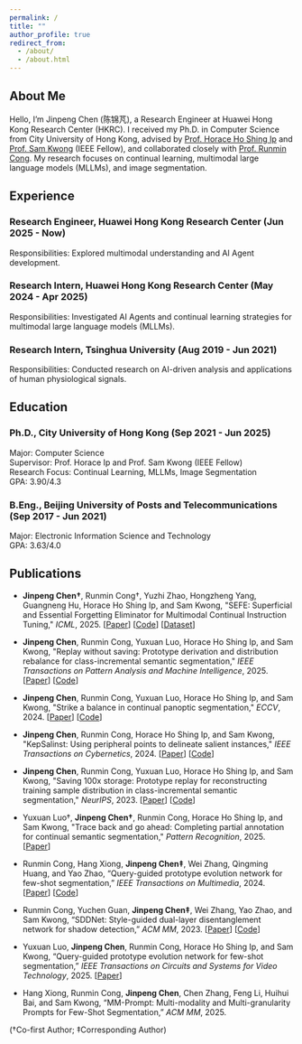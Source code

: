 ```yaml
---
permalink: /
title: ""
author_profile: true
redirect_from: 
  - /about/
  - /about.html
---
```


## About Me

Hello, I’m Jinpeng Chen (陈锦芃), a Research Engineer at Huawei Hong Kong Research Center (HKRC). I received my Ph.D. in Computer Science from City University of Hong Kong, advised by [Prof. Horace Ho Shing Ip](https://www.cityu.edu.hk/stfprofile/cship.htm) and [Prof. Sam Kwong](https://www.ln.edu.hk/po/professor-sam-kwong-tak-wu) (IEEE Fellow), and collaborated closely with [Prof. Runmin Cong](https://rmcong.github.io). My research focuses on continual learning, multimodal large language models (MLLMs), and image segmentation.

## Experience

### Research Engineer, Huawei Hong Kong Research Center (Jun 2025 - Now)
Responsibilities: Explored multimodal understanding and AI Agent development.

### Research Intern, Huawei Hong Kong Research Center (May 2024 - Apr 2025)
Responsibilities: Investigated AI Agents and continual learning strategies for multimodal large language models (MLLMs).

### Research Intern, Tsinghua University (Aug 2019 - Jun 2021)
Responsibilities: Conducted research on AI-driven analysis and applications of human physiological signals.

## Education

### Ph.D., City University of Hong Kong (Sep 2021 - Jun 2025)
Major: Computer Science  
Supervisor: Prof. Horace Ip and Prof. Sam Kwong (IEEE Fellow)  
Research Focus: Continual Learning, MLLMs, Image Segmentation  
GPA: 3.90/4.3  

### B.Eng., Beijing University of Posts and Telecommunications (Sep 2017 - Jun 2021)
Major: Electronic Information Science and Technology  
GPA: 3.63/4.0  

## Publications

- **Jinpeng Chen†**, Runmin Cong†, Yuzhi Zhao, Hongzheng Yang, Guangneng Hu, Horace Ho Shing Ip, and Sam Kwong, "SEFE: Superficial and Essential Forgetting Eliminator for Multimodal Continual Instruction Tuning," *ICML*, 2025. [[Paper](https://arxiv.org/abs/2505.02486)] [[Code](https://github.com/jinpeng0528/SEFE)] [[Dataset](https://huggingface.co/datasets/jinpeng0528/CoIN-ASD)]

- **Jinpeng Chen**, Runmin Cong, Yuxuan Luo, Horace Ho Shing Ip, and Sam Kwong, "Replay without saving: Prototype derivation and distribution rebalance for class-incremental semantic segmentation," *IEEE Transactions on Pattern Analysis and Machine Intelligence*, 2025. [[Paper](https://ieeexplore.ieee.org/document/10904177)] [[Code](https://github.com/jinpeng0528/STAR-TPAMI)]

- **Jinpeng Chen**, Runmin Cong, Yuxuan Luo, Horace Ho Shing Ip, and Sam Kwong, "Strike a balance in continual panoptic segmentation," *ECCV*, 2024. [[Paper](https://arxiv.org/abs/2407.16354)] [[Code](https://github.com/jinpeng0528/BalConpas)]  

- **Jinpeng Chen**, Runmin Cong, Horace Ho Shing Ip, and Sam Kwong, "KepSalinst: Using peripheral points to delineate salient instances," *IEEE Transactions on Cybernetics*, 2024. [[Paper](https://ieeexplore.ieee.org/abstract/document/10314036)] [[Code](https://github.com/jinpeng0528/KepSalinst)]

- **Jinpeng Chen**, Runmin Cong, Yuxuan Luo, Horace Ho Shing Ip, and Sam Kwong, "Saving 100x storage: Prototype replay for reconstructing training sample distribution in class-incremental semantic segmentation," *NeurIPS*, 2023. [[Paper](https://proceedings.neurips.cc/paper_files/paper/2023/hash/708e0d691a22212e1e373dc8779cbe53-Abstract-Conference.html)] [[Code](https://github.com/jinpeng0528/STAR)]  

- Yuxuan Luo†, **Jinpeng Chen†**, Runmin Cong, Horace Ho Shing Ip, and Sam Kwong, "Trace back and go ahead: Completing partial annotation for continual semantic segmentation," *Pattern Recognition*, 2025. [[Paper](https://www.sciencedirect.com/science/article/abs/pii/S0031320325002730)]

- Runmin Cong, Hang Xiong, **Jinpeng Chen‡**, Wei Zhang, Qingming Huang, and Yao Zhao, “Query-guided prototype evolution network for few-shot segmentation,” *IEEE Transactions on Multimedia*, 2024. [[Paper](https://ieeexplore.ieee.org/abstract/document/10388457)] [[Code](https://github.com/rmcong/QPENet_TMM24)]

- Runmin Cong, Yuchen Guan, **Jinpeng Chen‡**, Wei Zhang, Yao Zhao, and Sam Kwong, “SDDNet: Style-guided dual-layer disentanglement network for shadow detection,” *ACM MM*, 2023. [[Paper](https://dl.acm.org/doi/abs/10.1145/3581783.3612482)] [[Code](https://arxiv.org/abs/2308.08935)]   

- Yuxuan Luo, **Jinpeng Chen**, Runmin Cong, Horace Ho Shing Ip, and Sam Kwong, “Query-guided prototype evolution network for few-shot segmentation,” *IEEE Transactions on Circuits and Systems for Video Technology*, 2025. [[Paper](https://ieeexplore.ieee.org/abstract/document/10937737)]

- Hang Xiong, Runmin Cong, **Jinpeng Chen**, Chen Zhang, Feng Li, Huihui Bai, and Sam Kwong, “MM-Prompt: Multi-modality and Multi-granularity Prompts for Few-Shot Segmentation,” *ACM MM*, 2025.
  
(†Co-first Author; ‡Corresponding Author)
